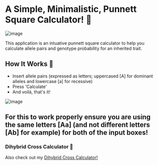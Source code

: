 # A Simple, Minimalistic, Punnett Square Calculator! 🧬
![image](https://user-images.githubusercontent.com/78314850/174681086-a01cf1f1-04b8-40e3-8c37-5eca216f7448.png)

This application is an intuative punnett square calculator to help you calculate allele pairs and genotype probability for an inherited trait.

## How It Works 🧪
- Insert allele pairs (expressed as letters; uppercased [A] for dominant alleles and lowercase [a] for recessive)
- Press 'Calculate'
- And voilà, that's it!

![image](https://user-images.githubusercontent.com/78314850/174681808-a8901344-40f5-4bc4-93e2-fcb3ad25383f.png)

For this to work properly ensure you are using the same letters [Aa] (and not different letters [Ab] for example) for **both** of the input boxes!
--
### Dihybrid Cross Calculator 🔬
Also check out my [Dihybrid Cross Calculator!](https://github.com/giorgiotoffoli/dihybrid-cross-calculator)
